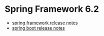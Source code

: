 # Spring Framework 6.2

* [spring framework release notes](https://github.com/spring-projects/spring-framework/wiki/Spring-Framework-6.2-Release-Notes)
* [spring boot release notes](https://docs.spring.io/spring-framework/reference/6.2-SNAPSHOT/web/webmvc-view/mvc-fragments.html)
